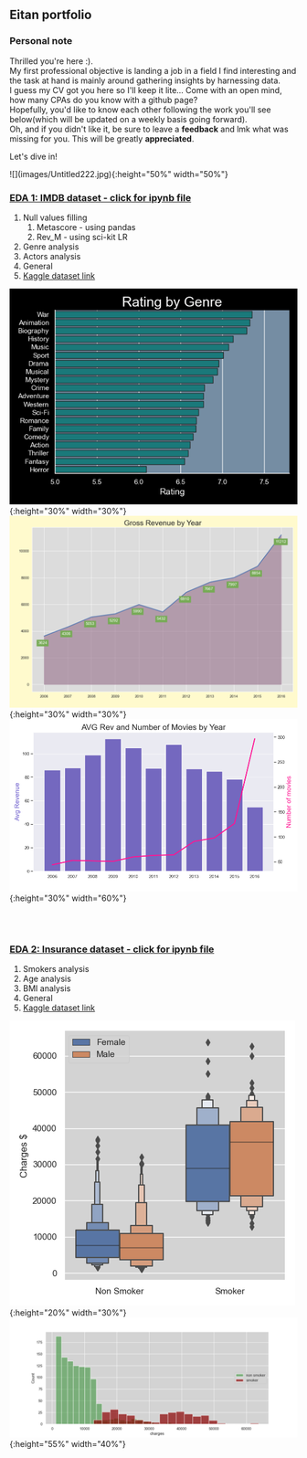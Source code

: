 <h2>Eitan portfolio</h2>


<h3>Personal note</h3>
<p> Thrilled you're here :).<br>
  My first professional objective is landing a job in a field I find interesting and the task at hand is mainly around gathering insights by harnessing data.<br>
  I guess my CV got you here so I'll keep it lite... Come with an open mind, how many CPAs do you know with a github page?<br>
  Hopefully, you'd like to know each other following the work you'll see below(which will be updated on a weekly basis going forward).<br>
  Oh, and if you didn't like it, be sure to leave a <strong>feedback</strong> and lmk what was missing for you. This will be greatly <strong>appreciated</strong>.</p>
  
  
  <p>Let's dive in!</p>
  ![](images/Untitled222.jpg){:height="50%" width="50%"}





<h3><a href="https://github.com/reifeitan/Hello_World/blob/master-branch/IMDB/IMDB.ipynb">EDA 1: IMDB dataset - click for ipynb file</a></h3>
<ol>
 <li>Null values filling
  <ol>
  <li>Metascore - using pandas</li>
  <li>Rev_M - using sci-kit LR</li>
  </ol>
 </li>
 <li>Genre analysis</li>
 <li>Actors analysis</li>
 <li>General</li>
 <li><a href="https://www.kaggle.com/PromptCloudHQ/imdb-data">Kaggle dataset link</a></li>
 </ol>
 
![](/IMDB/ratingbyg.png){:height="30%" width="30%"}  ![](/IMDB/revbyear.png){:height="30%" width="30%"}
![](/IMDB/barnline.png){:height="30%" width="60%"}


<br>
<br>



<h3><a href="https://github.com/reifeitan/Hello_World/blob/master-branch/Insurance/Insurance.ipynb">EDA 2: Insurance dataset - click for ipynb file</a></h3>
<ol>
  <li>Smokers analysis</li>
  <li>Age analysis</li>
  <li>BMI analysis</li>
  <li>General</li>
  <li><a href="https://www.kaggle.com/raghupalem/insurance">Kaggle dataset link</a></li>
</ol>



![](/Insurance/ins_boxen.png){:height="20%" width="30%"} ![](/Insurance/ins_hist.png){:height="55%" width="40%"} 






